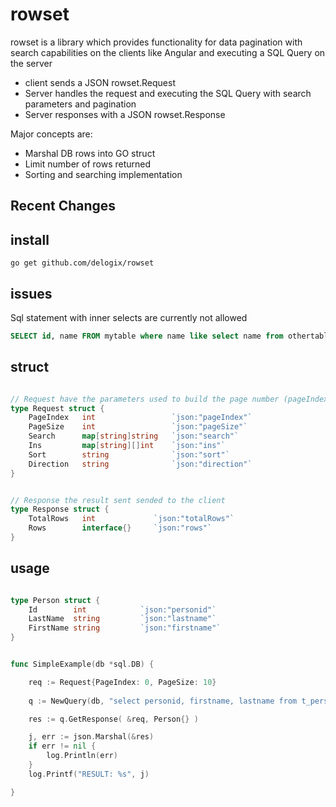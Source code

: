 # rowset

rowset is a library which provides functionality for data pagination with search capabilities on the clients like Angular and executing a SQL Query on the server
* client sends a JSON rowset.Request 
* Server handles the request and executing the SQL Query with search parameters and pagination
* Server responses with a JSON rowset.Response

Major concepts are:

* Marshal DB rows into GO struct 
* Limit number of rows returned
* Sorting and searching implementation

## Recent Changes


## install

    go get github.com/delogix/rowset

## issues

Sql statement with inner selects are currently not allowed

```sql
SELECT id, name FROM mytable where name like select name from othertable;
```

## struct

```go

// Request have the parameters used to build the page number (pageIndex) requested
type Request struct {
	PageIndex   int                 `json:"pageIndex"`
	PageSize    int                 `json:"pageSize"`
	Search      map[string]string   `json:"search"`
	Ins 		map[string][]int 	`json:"ins"`
	Sort        string              `json:"sort"`
	Direction   string              `json:"direction"`
}


// Response the result sent sended to the client
type Response struct {
	TotalRows   int             `json:"totalRows"`
	Rows        interface{}     `json:"rows"`
}
```



## usage


```go

type Person struct {
	Id        int            `json:"personid"`
	LastName  string         `json:"lastname"`
	FirstName string         `json:"firstname"`
}


func SimpleExample(db *sql.DB) {

    req := Request{PageIndex: 0, PageSize: 10}
    
    q := NewQuery(db, "select personid, firstname, lastname from t_person")

    res := q.GetResponse( &req, Person{} )

    j, err := json.Marshal(&res)
    if err != nil {
        log.Println(err)
    }
    log.Printf("RESULT: %s", j)

}
```




